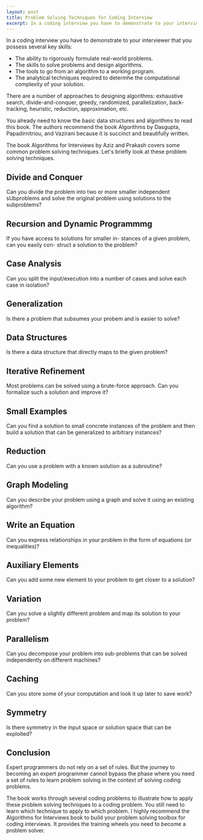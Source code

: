 ```yaml
---
layout: post
title: Problem Solving Techniques for Coding Interview
excerpt: In a coding interview you have to demonstrate to your interviewer that you possess several key skills. The ability to rigorously formulate real-world problems. The skills to solve problems and design algorithms. The tools to go from an algorithm to a working program.  The analytical techniques required to determhe the computational complexity of your solution.
---
```


In a coding interview you have to demonstrate to your interviewer that you possess several key skills:

- The ability to rigorously formulate real-world problems.
- The skills to solve problems and design algorithms.
- The tools to go from an algorithm to a working program.
- The analytical techniques required to determhe the computational complexity of your solution.

There are a number of approaches to designing algorithms: exhaustive search, divide-and-conquer, greedy, randomized, parallelization, back-tracking, heuristic, reduction, approximation, etc.

You already need to know the basic data structures and algorithms to read this book. The authors recommend the book Algorithms by Dasgupta, Papadirnitriou, and Vazirani because it is succinct and beautifully written.

The book Algorithms for Interviews by Aziz and Prakash covers some common problem solving techniques. Let's briefly look at these problem solving techniques.

## Divide and Conquer

Can you divide the problem into two or more smaller independent sUbproblems and solve the original problem using solutions to the subproblems?

## Recursion and Dynamic Programmmg

If you have access to solutions for smaller in- stances of a given problem, can you easily con- struct a solution to the problem?

## Case Analysis

Can you split the input/execution into a number of cases and solve each case in isolation?

## Generalization

Is there a problem that subsumes your probem and is easier to solve?

## Data Structures

Is there a data structure that directly maps to the given problem?

## Iterative Refinement

Most problems can be solved using a brute-force approach. Can you formalize such a solution and improve it?

## Small Examples

Can you find a solution to small concrete instances of the problem and then build a solution that can be generalized to arbitrary instances?

## Reduction

Can you use a problem with a known solution as a subroutine?

## Graph Modeling

Can you describe your problem using a graph and solve it using an existing algorithm?

## Write an Equation

Can you express relationships in your problem in the form of equations (or inequalities)?

## Auxiliary Elements

Can you add some new element to your problem to get closer to a solution?

## Variation

Can you solve a slightly different problem and map its solution to your problem?

## Parallelism

Can you decompose your problem into sub-problems that can be solved independently on different machines?

## Caching

Can you store some of your computation and look it up later to save work?

## Symmetry

Is there symmetry in the input space or solution space that can be exploited?

## Conclusion

Expert programmers do not rely on a set of rules. But the journey to becoming an expert programmer cannot bypass the phase where you need a set of rules to learn problem solving in the context of solving coding problems. 

The book works through several coding problems to illustrate how to apply these problem solving techniques to a coding problem. You still need to learn which technique to apply to which problem. I highly recommend the Algorithms for Interviews book to build your problem solving toolbox for coding interviews. It provides the training wheels you need to become a problem solver.
